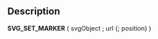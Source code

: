 ﻿<!-- SVG_SET_MARKER ( parentReference ; URL ; Type ) -> parentReference (Text) -> URL (Text) -> Type (Text)-->## Description **SVG\_SET\_MARKER** ( svgObject ; url {; position} )